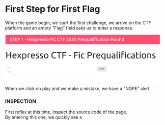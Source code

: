 # First Step for First Flag

When the game begin, we start the first challenge, we arrive on the CTF platform and an empty "Flag" field asks us to enter a response. 

![ch01 Platform](/images/ch01-platform.png)

When we click on play and we make a mistake, we have a "NOPE" alert.

### INSPECTION

First reflex at this time, inspect the source code of the page.  
By entering this one, we quickly see a <script> block containing javascript.  
Let's see its content below:

```javascript
const play = () => {
  var game = new Array(
    116,
    228,
    203,
    270,
    334,
    382,
    354,
    417,
    485,
    548,
    586,
    673,
    658,
    761,
    801,
    797,
    788,
    850,
    879,
    894,
    959,
    1059,
    1071,
    1140,
    1207,
    1226,
    1258,
    1305,
    1376,
    1385,
    1431,
    1515
  );

  const u_u = "CTF.By.HexpressoCTF.By.Hexpresso";
  const flag = document.getElementById("flag").value;

  for (i = 0; i < u_u.length; i++) {
    if (u_u.charCodeAt(i) + flag.charCodeAt(i) + i * 42 != game[i]) {
      alert("NOPE");
      return;
    }
  }

  // Good j0b
  alert("WELL DONE!");

  document.location.replace(
    document.location.protocol +
      "//" +
      document.location.hostname +
      "/" +
      flag
  );
};
```

So we have an array of several numbers, a string `u_u`, and the string we enter in the field assigned to the variable `flag`.  

In the for loop having for limit the size of the string `u_u`, if at index `[i]`, the sum of the hexadecimal of the character of `u_u` and `flag` adds to `i * 42` is not equal to the number at index `[i]` in game, then the script returns NOPE to us and stops.  
On the contrary, if the calculation is correct, it returns WELL DONE and we can deduce that the flag is the value to put at the end of the url to reach challenge 02.

### THINKING AND WRITING CODE

We must therefore find at this time what to put in the string `flag` in order to fulfill the prerequisite.  
So I wrote a javascript script here:

```javascript
var game = new Array(
    116,
    228,
    203,
    270,
    334,
    382,
    354,
    417,
    485,
    548,
    586,
    673,
    658,
    761,
    801,
    797,
    788,
    850,
    879,
    894,
    959,
    1059,
    1071,
    1140,
    1207,
    1226,
    1258,
    1305,
    1376,
    1385,
    1431,
    1515
  );

const u_u = "CTF.By.HexpressoCTF.By.Hexpresso";

for (i = 0; i < u_u.length; i++) {
    process.stdout.write(String.fromCharCode(game[i] - i * 42 - u_u.charCodeAt(i)));
}
```

It takes the two elements that we know, the array `game` and the string `u_u`.  
To find the flag, we do the calculation in reverse!  
We take the number at the index `[i]` in game, subtract the value of `i * 42` as well as the hexadecimal of `u_u` at the index `[i]`.  
To display the string to use for `flag`, we print it with `process.stdout.write`.  
  
It only remains to run it in a terminal  
![ch01 Result](/images/ch01-result.png)
and go to the next challenge ;-)
